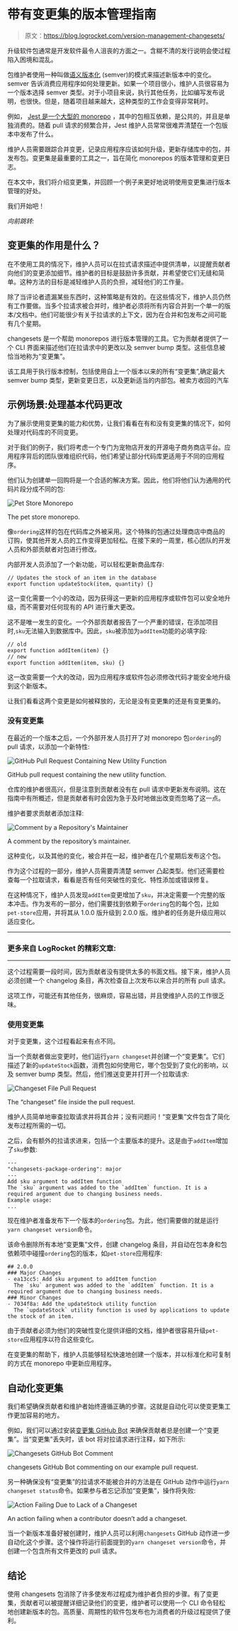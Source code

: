 # 带有变更集的版本管理指南

> 原文：<https://blog.logrocket.com/version-management-changesets/>

升级软件包通常是开发软件最令人沮丧的方面之一。含糊不清的发行说明会使过程陷入困境和混乱。

包维护者使用一种叫做[语义版本化](https://semver.org/) (semver)的模式来描述新版本中的变化。semver 告诉消费应用程序如何处理更新。如果一个项目很小，维护人员很容易为一个版本选择 semver 类型。对于小项目来说，执行其他任务，比如编写发布说明，也很快。但是，随着项目越来越大，这种类型的工作会变得非常耗时。

例如， [Jest 是一个大型的 monorepo](https://blog.logrocket.com/end-to-end-testing-react-jest-puppeteer/) ，其中的包相互依赖，是公共的，并且是单独消费的。随着 pull 请求的频繁合并，Jest 维护人员常常很难弄清楚在一个包版本中发布了什么。

维护人员需要跟踪合并变更，记录应用程序应该如何升级，更新存储库中的包，并发布包。变更集是最重要的工具之一，旨在简化 monorepos 的版本管理和变更日志。

在本文中，我们将介绍变更集，并回顾一个例子来更好地说明使用变更集进行版本管理的好处。

我们开始吧！

*向前跳转:*

## 变更集的作用是什么？

在不使用工具的情况下，维护人员可以在拉式请求描述中提供清单，以提醒贡献者向他们的变更添加细节。维护者的目标是鼓励许多贡献，并希望使它们无缝和简单。这种方法的目标是减轻维护人员的负担，减轻他们的工作量。

除了当评论者遗漏某些东西时，这种策略是有效的。在这些情况下，维护人员仍然有工作要做。当多个拉请求被合并时，维护者必须将所有内容合并到一个单一的版本/文档中。他们可能很少有关于拉请求的上下文，因为在合并和包发布之间可能有几个星期。

changesets 是一个帮助 monorepos 进行版本管理的工具。它为贡献者提供了一个 CLI 界面来描述他们在拉请求中的更改以及 semver bump 类型。这些信息被恰当地称为“变更集”。

该工具用于执行版本控制，包括使用自上一个版本以来的所有“变更集”,确定最大 semver bump 类型，更新变更日志，以及更新适当的内部包。被卖方收回的汽车

## 示例场景:处理基本代码更改

为了展示使用变更集的能力和优势，让我们看看在有和没有变更集的情况下，如何处理对代码库的不同变更。

对于我们的例子，我们将考虑一个专门为宠物店开发的开源电子商务商店平台。应用程序背后的团队很难组织代码，他们希望让部分代码库更适用于不同的应用程序。

他们认为创建单一回购将是一个合适的解决方案。因此，他们将他们认为通用的代码片段分成不同的包:

![Pet Store Monorepo](img/11284688a9d1ffd475eb96247af08aec.png)

The pet store monorepo.

像`ordering`这样的包在代码库之外被采用。这个特殊的包通过处理商店中商品的订购，使其他开发人员的工作变得更加轻松。在接下来的一周里，核心团队的开发人员和外部贡献者对包进行修改。

内部开发人员添加了一个新功能，可以轻松更新商品库存:

```
// Updates the stock of an item in the database
export function updateStock(item, quantity) {}

```

这一变化需要一个小的改动，因为获得这一更新的应用程序或软件包可以安全地升级，而不需要对任何现有的 API 进行重大更改。

这不是唯一发生的变化。一个外部贡献者报告了一个严重的错误，在添加项目时,`sku`无法输入到数据库中。因此，`sku`被添加为`addItem`功能的必填字段:

```
// old
export function addItem(item) {}
// new
export function addItem(item, sku) {}

```

这一改变需要一个大的改动，因为应用程序或软件包必须修改代码才能安全地升级到这个新版本。

让我们看看这两个变更是如何被释放的，无论是没有变更集的还是有变更集的。

### 没有变更集

在最近的一个版本之后，一个外部开发人员打开了对 monorepo 包`ordering`的 pull 请求，以添加一个新特性:

![GitHub Pull Request Containing New Utility Function](img/a3fd8f578c12e569480e8fb11269f9dd.png)

GitHub pull request containing the new utility function.

仓库的维护者很高兴，但是注意到贡献者没有在 pull 请求中更新发布说明。这在指南中有所概述，但是贡献者有时会因为急于及时地做出改变而忽略了这一点。

维护者要求贡献者添加注释:

![Comment by a Repository's Maintainer](img/1bba0e2aa4c12ea8688649773a3b0b5a.png)

A comment by the repository’s maintainer.

这种变化，以及其他的变化，被合并在一起，维护者在几个星期后发布这个包。

作为这个过程的一部分，维护人员需要弄清楚 semver 凸起类型。他们还需要检查每一个拉取请求，看看是否有任何突破性的变化、特性添加或错误修复。

在这种情况下，维护人员发现`addItem`变更增加了`sku`，并决定需要一个完整的版本冲击。作为发布的一部分，他们需要找到依赖于`ordering`包的每个包，比如`pet-store`应用，并将其从 1.0.0 版升级到 2.0.0 版。维护者的任务是升级应用以适应变化。

* * *

### 更多来自 LogRocket 的精彩文章:

* * *

这个过程需要一段时间，因为贡献者没有提供太多的书面文档。接下来，维护人员必须创建一个 changelog 条目，再次检查自上次发布以来合并的所有 pull 请求。

这项工作，可能还有其他任务，很麻烦，容易出错，并且使维护人员的工作很乏味。

### 使用变更集

对于变更集，这个过程看起来有点不同。

当一个贡献者做出变更时，他们运行`yarn changeset`并创建一个“变更集”。它们描述了新的`updateStock`函数，消费包如何使用它，哪个包受到了变化的影响，以及 semver bump 类型。然后，他们推送变更并打开一个拉取请求:

![Changeset File Pull Request](img/3f3f1f3a29a91fada08664afd6a43ba5.png)

The “changeset” file inside the pull request.

维护人员简单地审查拉取请求并将其合并；没有问题问！“变更集”文件包含了简化发布过程所需的一切。

之后，会有额外的拉请求进来，包括一个主要版本的提升。这是由于`addItem`增加了`sku`参数:

```
---
"changesets-package-ordering": major
---
Add sku argument to addItem function
The `sku` argument was added to the `addItem` function. It is a required argument due to changing business needs.
Example usage:
...

```

现在维护者准备发布下一个版本的`ordering`包。为此，他们需要做的就是运行`yarn changeset version`命令。

该命令删除所有本地“变更集”文件，创建 changelog 条目，并自动在包本身和包依赖项中碰撞`ordering`包的版本，如`pet-store`应用程序:

```
## 2.0.0
### Major Changes
- ea13cc5: Add sku argument to addItem function
  The `sku` argument was added to the `addItem` function. It is a required argument due to changing business needs.
### Minor Changes
- 7034f8a: Add the updateStock utility function
  The `updateStock` utility function is used by applications to update the stock of an item.

```

由于贡献者必须为他们的突破性变化提供详细的文档，维护者很容易升级`pet-store`应用程序以符合这些变化。

在变更集的帮助下，维护人员能够轻松快速地创建一个版本，并以标准化和可复制的方式在 monorepo 中更新应用程序。

## 自动化变更集

我们希望确保贡献者和维护者始终遵循正确的步骤。这就是自动化可以使变更集工作更加容易的地方。

例如，我们可以通过安装[变更集 GitHub Bot](https://github.com/apps/changeset-bot) 来确保贡献者总是创建一个“变更集”。当“变更集”丢失时，该 bot 将对拉请求进行注释，如下所示:

![Changesets GitHub Bot Comment](img/390a425983fc081289186bb503ef5377.png)

changesets GitHub Bot commenting on our example pull request.

另一种确保没有“变更集”的拉请求不能被合并的方法是在 GitHub 动作中运行`yarn changeset status`命令。如果参与者忘记添加“变更集”，操作将失败:

![Action Failing Due to Lack of a Changeset](img/9b186d1f104c73eef1ecf0c653ecbc4c.png)

An action failing when a contributor doesn’t add a changeset.

当一个新版本准备好被创建时，维护人员可以利用`changesets` GitHub 动作进一步自动化这个步骤。这个操作将运行前面提到的`yarn changeset version`命令，并创建一个包含所有文件更改的 pull 请求。

## 结论

使用 changesets 包消除了许多使发布过程成为维护者负担的步骤。有了变更集，贡献者可以被提醒详细记录他们的变更，维护者可以使用一个 CLI 命令轻松地创建新版本的包。高质量、周期性的软件包发布也为消费者的升级过程提供了便利。